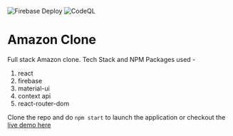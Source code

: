 ![Firebase Deploy](https://github.com/gauravgupta98/amazon-clone/workflows/Firebase%20Deploy/badge.svg?branch=master)
![CodeQL](https://github.com/gauravgupta98/amazon-clone/workflows/CodeQL/badge.svg?branch=master)

# Amazon Clone

Full stack Amazon clone.
Tech Stack and NPM Packages used -

1. react
2. firebase
3. material-ui
4. context api
5. react-router-dom

Clone the repo and do `npm start` to launch the application or checkout the [live demo here](https://clone-bab1f.web.app/)
